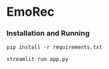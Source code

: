 # EmoRec

### Installation and Running
```
pip install -r requirements.txt

streamlit run app.py
```
